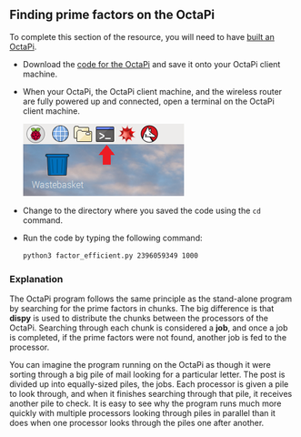 ## Finding prime factors on the OctaPi

To complete this section of the resource, you will need to have [built an OctaPi](rpi-python-build-an-octapi).

- Download the [code for the OctaPi](resources/factor_efficient.py) and save it onto your OctaPi client machine.

- When your OctaPi, the OctaPi client machine, and the wireless router are fully powered up and connected, open a terminal on the OctaPi client machine.

    ![Open a terminal](images/terminal.png)

- Change to the directory where you saved the code using the `cd` command.

- Run the code by typing the following command:

    ```bash
    python3 factor_efficient.py 2396059349 1000
    ```

### Explanation

The OctaPi program follows the same principle as the stand-alone program by searching for the prime factors in chunks. The big difference is that **dispy** is used to distribute the chunks between the processors of the OctaPi. Searching through each chunk is considered a **job**, and once a job is completed, if the prime factors were not found, another job is fed to the processor.

You can imagine the program running on the OctaPi as though it were sorting through a big pile of mail looking for a particular letter. The post is divided up into equally-sized piles, the jobs. Each processor is given a pile to look through, and when it finishes searching through that pile, it receives another pile to check. It is easy to see why the program runs much more quickly with multiple processors looking through piles in parallel than it does when one processor looks through the piles one after another.
